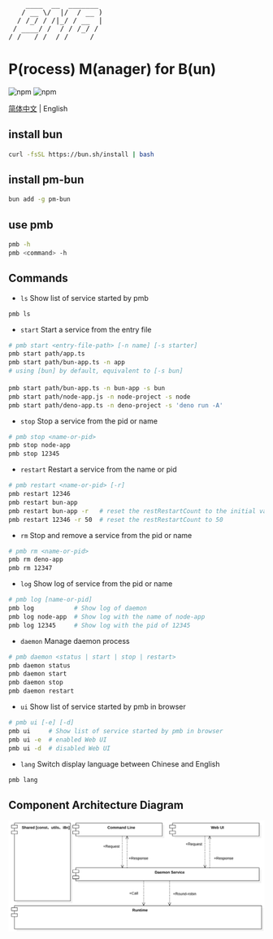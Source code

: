 <pre>
    ____  __  _______
   / __ \/  |/  / __ )
  / /_/ / /|_/ / __  |
 / ____/ /  / / /_/ /
/_/   /_/  /_/_____/
</pre>

# P(rocess) M(anager) for B(un)

![npm](https://img.shields.io/npm/v/pm-bun?style=flat-square)
![npm](https://img.shields.io/npm/dt/pm-bun?style=flat-square)


[简体中文](README_zh.md) | English

## install bun

```bash
curl -fsSL https://bun.sh/install | bash
```

## install pm-bun

```bash
bun add -g pm-bun
```

## use pmb
```bash
pmb -h
pmb <command> -h
```

## Commands

- `ls` Show list of service started by pmb

```bash
pmb ls 
```

- `start` Start a service from the entry file

```bash
# pmb start <entry-file-path> [-n name] [-s starter]
pmb start path/app.ts
pmb start path/bun-app.ts -n app 
# using [bun] by default, equivalent to [-s bun]

pmb start path/bun-app.ts -n bun-app -s bun
pmb start path/node-app.js -n node-project -s node
pmb start path/deno-app.ts -n deno-project -s 'deno run -A'

```

- `stop` Stop a service from the pid or name

```bash
# pmb stop <name-or-pid>
pmb stop node-app
pmb stop 12345
```

- `restart` Restart a service from the name or pid

```bash
# pmb restart <name-or-pid> [-r]
pmb restart 12346
pmb restart bun-app
pmb restart bun-app -r   # reset the restRestartCount to the initial value
pmb restart 12346 -r 50  # reset the restRestartCount to 50
```

- `rm` Stop and remove a service from the pid or name

```bash
# pmb rm <name-or-pid>
pmb rm deno-app
pmb rm 12347
```

- `log` Show log of service from the pid or name

```bash
# pmb log [name-or-pid]
pmb log           # Show log of daemon
pmb log node-app  # Show log with the name of node-app
pmb log 12345     # Show log with the pid of 12345 
```

- `daemon` Manage daemon process

```bash
# pmb daemon <status | start | stop | restart>
pmb daemon status
pmb daemon start
pmb daemon stop
pmb daemon restart
```

- `ui` Show list of service started by pmb in browser

```bash
# pmb ui [-e] [-d]
pmb ui     # Show list of service started by pmb in browser
pmb ui -e  # enabled Web UI
pmb ui -d  # disabled Web UI
```

- `lang` Switch display language between Chinese and English

```bash
pmb lang
```

## Component Architecture Diagram

<img src="component-diagram.svg" wdith="100%" />
